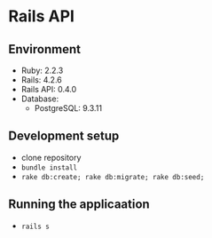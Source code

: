 # Rails API

## Environment
* Ruby: 2.2.3
* Rails: 4.2.6
* Rails API: 0.4.0
* Database:
  * PostgreSQL: 9.3.11

## Development setup
* clone repository
* `bundle install`
* `rake db:create; rake db:migrate; rake db:seed;`

## Running the applicaation
* `rails s`
